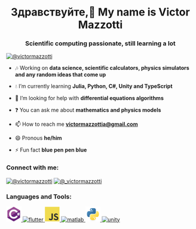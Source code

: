 <h1 align="center">Здравствуйте,👐 My name is Victor Mazzotti</h1>
<h3 align="center">Scientific computing passionate, still learning a lot</h3>


<p align="left"> <a href="https://twitter.com/@victormazzotti" target="blank"><img src="https://img.shields.io/twitter/follow/@victormazzotti?logo=twitter&style=for-the-badge" alt="@victormazzotti" /></a> </p>

- 🎶 Working on **data science, scientific calculators, physics simulators and any random ideas that come up**

- 💧 I’m currently learning **Julia, Python, C#, Unity and TypeScript**

- 🤝 I’m looking for help with **differential equations algorithms**

- ❓ You can ask me about **mathematics and physics models**

- 📫 How to reach me **victormazzottia@gmail.com**

- 😄 Pronous **he/him**

- ⚡ Fun fact **blue pen pen blue**

<h3 align="left">Connect with me:</h3>
<p align="left">
<a href="https://twitter.com/@victormazzotti" target="blank"><img align="center" src="https://raw.githubusercontent.com/rahuldkjain/github-profile-readme-generator/master/src/images/icons/Social/twitter.svg" alt="@victormazzotti" height="30" width="40" /></a>
<a href="https://instagram.com/@_victormazzotti" target="blank"><img align="center" src="https://raw.githubusercontent.com/rahuldkjain/github-profile-readme-generator/master/src/images/icons/Social/instagram.svg" alt="@_victormazzotti" height="30" width="40" /></a>
</p>

<h3 align="left">Languages and Tools:</h3>
<p align="left"> <a href="https://www.w3schools.com/cs/" target="_blank" rel="noreferrer"> <img src="https://raw.githubusercontent.com/devicons/devicon/master/icons/csharp/csharp-original.svg" alt="csharp" width="40" height="40"/> </a> <a href="https://flutter.dev" target="_blank" rel="noreferrer"> <img src="https://www.vectorlogo.zone/logos/flutterio/flutterio-icon.svg" alt="flutter" width="40" height="40"/> </a> <a href="https://developer.mozilla.org/en-US/docs/Web/JavaScript" target="_blank" rel="noreferrer"> <img src="https://raw.githubusercontent.com/devicons/devicon/master/icons/javascript/javascript-original.svg" alt="javascript" width="40" height="40"/> </a> <a href="https://www.mathworks.com/" target="_blank" rel="noreferrer"> <img src="https://upload.wikimedia.org/wikipedia/commons/2/21/Matlab_Logo.png" alt="matlab" width="40" height="40"/> </a> <a href="https://www.python.org" target="_blank" rel="noreferrer"> <img src="https://raw.githubusercontent.com/devicons/devicon/master/icons/python/python-original.svg" alt="python" width="40" height="40"/> </a> <a href="https://unity.com/" target="_blank" rel="noreferrer"> <img src="https://www.vectorlogo.zone/logos/unity3d/unity3d-icon.svg" alt="unity" width="40" height="40"/> </a> </p>
